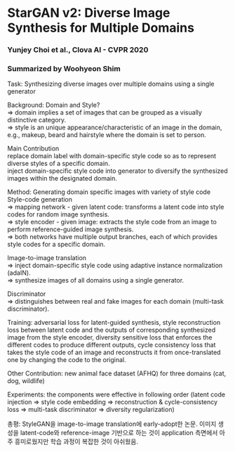 # StarGAN v2: Diverse Image Synthesis for Multiple Domains 
### Yunjey Choi et al., Clova AI - CVPR 2020
### Summarized by Woohyeon Shim
	
Task: Synthesizing diverse images over multiple domains using a single generator

Background: Domain and Style? \
⇒ domain implies a set of images that can be grouped as a visually distinctive category. \
⇒ style is an unique appearance/characteristic of an image in the domain, e.g., makeup, beard and hairstyle where the domain is set to person.
	
Main Contribution \
replace domain label with domain-specific style code so as to represent diverse styles of a specific domain. \
inject domain-specific style code into generator to diversify the synthesized images within the designated domain.
	
Method: Generating domain specific images with variety of style code \
Style-code generation \
⇒ mapping network - given latent code: transforms a latent code into style codes for random image synthesis. \
⇒ style encoder - given image: extracts the style code from an image to perform reference-guided image synthesis. \
⇒ both networks have multiple output branches, each of which provides style codes for a specific domain.

  Image-to-image translation \
⇒ inject domain-specific style code using adaptive instance normalization (adaIN). \
⇒ synthesize images of all domains using a single generator.
		
  Discriminator	\
⇒ distinguishes between real and fake images for each domain (multi-task discriminator).
				
  Training: adversarial loss for latent-guided synthesis, style reconstruction loss between latent code and the outputs of corresponding synthesized image from the style encoder, diversity sensitive loss that enforces the different codes to produce different outputs, cycle consistency loss that takes the style code of an image and reconstructs it from once-translated one by changing the code to the original.
		
Other Contribution: new animal face dataset (AFHQ) for three domains (cat, dog, wildlife)

Experiments: the components were effective in following order (latent code injection ⇒ style code embedding ⇒ reconstruction & cycle-consistency loss ⇒ multi-task discriminator ⇒ diversity regularization)
	
총평: StyleGAN을 image-to-image translation에 early-adopt한 논문. 이미지 생성을 latent-code와 reference-image 기반으로 하는 것이 application 측면에서 아주 흥미로웠지만 학습 과정이 복잡한 것이 아쉬웠음.
